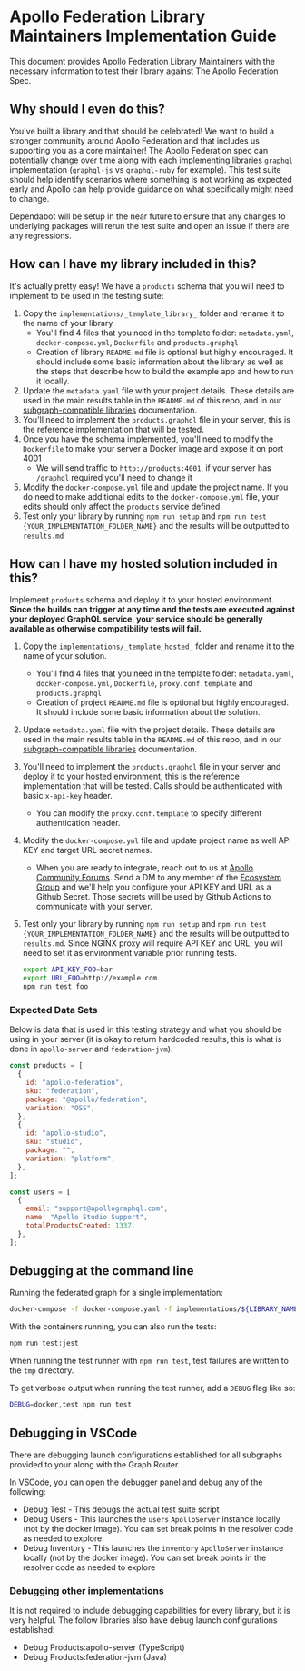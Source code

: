 # Apollo Federation Library Maintainers Implementation Guide

This document provides Apollo Federation Library Maintainers with the
necessary information to test their library against The Apollo Federation Spec.

## Why should I even do this?

You've built a library and that should be celebrated! We want to build a
stronger community around Apollo Federation and that includes us supporting you
as a core maintainer! The Apollo Federation spec can potentially change over
time along with each implementing libraries `graphql` implementation (`graphql-js`
vs `graphql-ruby` for example). This test suite should help identify scenarios
where something is not working as expected early and Apollo can help provide
guidance on what specifically might need to change.

Dependabot will be setup in the near future to ensure that any changes to
underlying packages will rerun the test suite and open an issue if there are
any regressions.

## How can I have my library included in this?

It's actually pretty easy! We have a `products` schema that you will need to
implement to be used in the testing suite:

1. Copy the `implementations/_template_library_` folder and rename it to the 
   name of your library
   - You'll find 4 files that you need in the template folder: `metadata.yaml`,
     `docker-compose.yml`, `Dockerfile` and `products.graphql`
   - Creation of library `README.md` file is optional but highly encouraged. It
     should include some basic information about the library as well as the steps
     that describe how to build the example app and how to run it locally.
1. Update the `metadata.yaml` file with your project details. These details are
   used in the main results table in the `README.md` of this repo, and in our
   [subgraph-compatible libraries](https://www.apollographql.com/docs/federation/other-servers)
   documentation.
2. You'll need to implement the `products.graphql` file in your server, this is
   the reference implementation that will be tested.
3. Once you have the schema implemented, you'll need to modify the `Dockerfile`
   to make your server a Docker image and expose it on port 4001
   - We will send traffic to `http://products:4001`, if your server has
     `/graphql` required you'll need to change it
4. Modify the `docker-compose.yml` file and update the project name. If you do
   need to make additional edits to the `docker-compose.yml` file, your edits
   should only affect the `products` service defined.
5. Test only your library by running `npm run setup` and `npm run test {YOUR_IMPLEMENTATION_FOLDER_NAME}`
   and the results will be outputted to `results.md`

## How can I have my hosted solution included in this?

Implement `products` schema and deploy it to your hosted environment. **Since the
builds can trigger at any time and the tests are executed against your deployed 
GraphQL service, your service should be generally available as otherwise 
compatibility tests will fail.**

1. Copy the `implementations/_template_hosted_` folder and rename it to the
   name of your solution.
   - You'll find 4 files that you need in the template folder: `metadata.yaml`,
     `docker-compose.yml`, `Dockerfile`, `proxy.conf.template` and `products.graphql`
   - Creation of project `README.md` file is optional but highly encouraged.
     It should include some basic information about the solution.
2. Update `metadata.yaml` file with the project details. These details are
   used in the main results table in the `README.md` of this repo, and in our
   [subgraph-compatible libraries](https://www.apollographql.com/docs/federation/other-servers)
   documentation.
3. You'll need to implement the `products.graphql` file in your server and
   deploy it to your hosted environment, this is the reference implementation
   that will be tested. Calls should be authenticated with basic `x-api-key` header.
   - You can modify the `proxy.conf.template` to specify different authentication header.
4. Modify the `docker-compose.yml` file and update project name as well API KEY
   and target URL secret names.
   - When you are ready to integrate, reach out to us at [Apollo Community Forums](https://community.apollographql.com/).
     Send a DM to any member of the [Ecosystem Group](https://community.apollographql.com/g/Ecosystem) 
     and we'll help you configure your API KEY and URL as a Github Secret. Those
     secrets will be used by Github Actions to communicate with your server.
5. Test only your library by running `npm run setup` and `npm run test {YOUR_IMPLEMENTATION_FOLDER_NAME}`
   and the results will be outputted to `results.md`. Since NGINX proxy will
   require API KEY and URL, you will need to set it as environment variable prior
   running tests.

   ```bash
   export API_KEY_FOO=bar
   export URL_FOO=http://example.com
   npm run test foo
   ```

### Expected Data Sets

Below is data that is used in this testing strategy and what you should be using
in your server (it is okay to return hardcoded results, this is what is done in
`apollo-server` and `federation-jvm`).

```javascript
const products = [
  {
    id: "apollo-federation",
    sku: "federation",
    package: "@apollo/federation",
    variation: "OSS",
  },
  {
    id: "apollo-studio",
    sku: "studio",
    package: "",
    variation: "platform",
  },
];

const users = [
  {
    email: "support@apollographql.com",
    name: "Apollo Studio Support",
    totalProductsCreated: 1337,
  },
];
```

## Debugging at the command line

Running the federated graph for a single implementation:

```sh
docker-compose -f docker-compose.yaml -f implementations/${LIBRARY_NAME}/docker-compose.yaml up --build
```

With the containers running, you can also run the tests:

```sh
npm run test:jest
```

When running the test runner with `npm run test`, test failures are written to
the `tmp` directory.

To get verbose output when running the test runner, add a `DEBUG` flag like so:

```sh
DEBUG=docker,test npm run test
```

## Debugging in VSCode

There are debugging launch configurations established for all subgraphs provided
to your along with the Graph Router.

In VSCode, you can open the debugger panel and debug any of the following:

- Debug Test - This debugs the actual test suite script
- Debug Users - This launches the `users` `ApolloServer` instance locally
  (not by the docker image). You can set break points in the resolver code as
  needed to explore.
- Debug Inventory - This launches the `inventory` `ApolloServer` instance
  locally (not by the docker image). You can set break points in the resolver
  code as needed to explore

### Debugging other implementations

It is not required to include debugging capabilities for every library, but it
is very helpful. The follow libraries also have debug launch configurations
established:

- Debug Products:apollo-server (TypeScript)
- Debug Products:federation-jvm (Java)

